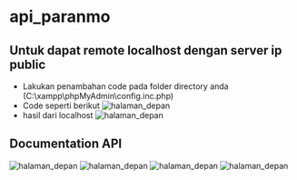 # api_paranmo

## Untuk dapat remote localhost dengan server ip public
- Lakukan penambahan code pada folder directory anda (C:\xampp\phpMyAdmin\config.inc.php)
- Code seperti berikut
![halaman_depan](https://user-images.githubusercontent.com/79566120/170851918-5d799130-c3c4-42c7-b5f4-05c8222029d2.JPG)
- hasil dari localhost
![halaman_depan](https://user-images.githubusercontent.com/79566120/170852103-5d85e328-1989-41a7-9f9d-5d28536864b7.JPG)

## Documentation API
![halaman_depan](https://user-images.githubusercontent.com/79566120/170477152-d75491de-d827-4b70-9895-291ce31c656d.JPG)
![halaman_depan](https://user-images.githubusercontent.com/79566120/170477243-7030c1aa-4250-4d4e-9fbe-a4965ce8314e.JPG)
![halaman_depan](https://user-images.githubusercontent.com/79566120/170477340-49841471-af82-486d-a7a9-9fe7a45b646f.JPG)
![halaman_depan](https://user-images.githubusercontent.com/79566120/170477395-d295eb7e-8a9f-4890-ae0a-3db5470f1fc4.JPG)

